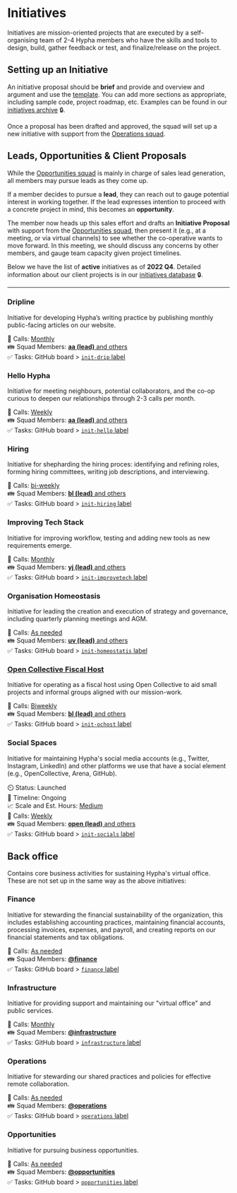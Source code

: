 # Initiatives


Initiatives are mission-oriented projects that are executed by a self-organising team of 2-4 Hypha members who have the skills and tools to design, build, gather feedback or test, and finalize/release on the project. 

## Setting up an Initiative

An initiative proposal should be **brief** and provide and overview and argument and use the [template](https://github.com/hyphacoop/organizing/blob/master/_posts/initiatives/-initiative-xxx.md). You can add more sections as appropriate, including sample code, project roadmap, etc. Examples can be found in our [initiatives archive](https://github.com/hyphacoop/organizing-private/tree/master/initiatives-internal) 🔒.

Once a proposal has been drafted and approved, the squad will set up a new initiative with support from the [Operations squad](#operations).

## Leads, Opportunities & Client Proposals

While the [Opportunities squad](#opportunities) is mainly in charge of sales lead generation,
all members may pursue leads as they come up.

If a member decides to pursue a **lead**,
they can reach out to gauge potential interest in working together.
If the lead expresses intention to proceed with a concrete project in mind,
this becomes an **opportunity**.

The member now heads up this sales effort and drafts an **Initiative Proposal** with support from the [Opportunities squad](#opportunities), then present it (e.g., at a meeting, or via virtual channels) to see whether the co-operative wants to move forward.
In this meeting, we should discuss any concerns by other members,
and gauge team capacity given project timelines.

Below we have the list of **active** initiatives as of **2022 Q4**. Detailed information about our client projects is in our [initiatives database][members] 🔒. 

--- 

### Dripline

Initiative for developing Hypha’s writing practice by publishing monthly public-facing articles on our website.

📅 Calls: [Monthly][calendar]   
👪 Squad Members: [**aa (lead)** and others][members]  
✅ Tasks: GitHub board > [`init-drip` label][l-drip]  

### Hello Hypha

Initiative for meeting neighbours, potential collaborators, and the co-op curious to deepen our relationships through 2-3 calls per month.

📅 Calls: [Weekly][calendar]   
👪 Squad Members:  [**aa (lead)** and others][members]   
✅ Tasks: GitHub board > [`init-hello` label][l-hello] 

### Hiring

Initiative for shepharding the hiring proces: identifying and refining roles, forming hiring committees, writing job descriptions, and interviewing.
 
📅 Calls: [bi-weekly][calendar]    
👪 Squad Members: [**bl (lead)** and others][members]    
✅ Tasks: GitHub board > [`init-hiring` label][l-hiring]  

### Improving Tech Stack

Initiative for improving workflow, testing and adding new tools as new requirements emerge.

📅 Calls: [Monthly][calendar]  
👪 Squad Members: [**yj (lead)** and others][members]   
✅ Tasks: GitHub board > [`init-improvetech` label][l-improvetech]  

### Organisation Homeostasis

Initiative for leading the creation and execution of strategy and governance, including quarterly planning meetings and AGM.
 
📅 Calls: [As needed][calendar]  
👪 Squad Members: [**uv (lead)** and others][members]   
✅ Tasks: GitHub board > [`init-homeostatis` label][l-homeostatis]  

### [Open Collective Fiscal Host][oc-host]

Initiative for operating as a fiscal host using Open Collective to aid small projects and informal groups aligned with our mission-work. 
  
📅 Calls: [Biweekly][calendar]   
👪 Squad Members: [**bl (lead)** and others][members]     
✅ Tasks: GitHub board > [`init-ochost` label][l-ochost]   

[oc-host]: https://github.com/hyphacoop/organizing/blob/master/_posts/initiatives/2021-07-01-open-collective-fiscal-host-v1.md

<!-- ### Radical Co-op Development

Initiative for being active in co-operative spaces (e.g., CIU, CWCF, etc.) and growing other co-operatives. Principle 6. 

⏲️ Status: Launched   
📑 Timeline: Ongoing   
📈 Scale and Est. Hours: [Small][hours]   
📅 Calls: [Monthly][calendar]    
👪 Squad Members: [**uv (lead)** and others][members]  
✅ Tasks: GitHub board > [`init-radcoops` label][l-radcoops]   -->

### Social Spaces

Initiative for maintaining Hypha's social media accounts (e.g., Twitter, Instagram, LinkedIn) and other platforms we use that have a social element (e.g., OpenCollective, Arena, GitHub).

⏲️ Status: Launched   
📑 Timeline: Ongoing   
📈 Scale and Est. Hours: [Medium][hours]   
📅 Calls: [Weekly][calendar]    
👪 Squad Members: [**open (lead)** and others][members]    
✅ Tasks: GitHub board > [`init-socials` label][l-socials]  


## Back office 

Contains core business activities for sustaining Hypha's virtual office. These are not set up in the same way as the above initiatives:

### Finance

Initiative for stewarding the financial sustainability of the organization, this includes establishing accounting practices, maintaining financial accounts, processing invoices, expenses, and payroll, and creating reports on our financial statements and tax obligations.

📅 Calls: [As needed][calendar]    
👪 Squad Members: [**@finance**][t-fin]   
✅ Tasks: GitHub board > [`finance` label][l-fin]   

### Infrastructure

Initiative for providing support and maintaining our "virtual office" and public services.

📅 Calls: [Monthly][calendar]   
👪 Squad Members: [**@infrastructure**][t-inf]   
✅ Tasks: GitHub board > [`infrastructure` label][l-inf]   

### Operations

Initiative for stewarding our shared practices and policies for effective remote collaboration.

📅 Calls: [As needed][calendar]   
👪 Squad Members: [**@operations**][t-ops]   
✅ Tasks: GitHub board > [`operations` label][l-ops]   

### Opportunities

Initiative for pursuing business opportunities.

📅 Calls: [As needed][calendar]   
👪 Squad Members: [**@opportunities**][t-opp]   
✅ Tasks: GitHub board > [`opportunities` label][l-opp]   

<!-- ### Scoping new initiatives

Initiative for scoping out initiatives that aren't yet formed.

📅 Calls: [As needed][calendar]    
👪 Squad Members: all Hypha members  
✅ Tasks: GitHub board > [`scoping` label][l-scope]   -->

<!-- Links: Important -->
[calendar]: https://link.hypha.coop/calendar
[projects]: https://link.hypha.coop/projects
[hours]: https://link.hypha.coop/hours
[members]: https://link.hypha.coop/initiatives

<!-- Links: Labels -->
[l-fin]: https://github.com/orgs/hyphacoop/projects/10/views/1?filterQuery=label:"finance"
[l-opp]: https://github.com/orgs/hyphacoop/projects/10/views/1?filterQuery=label:"opportunities"
[l-inf]: https://github.com/orgs/hyphacoop/projects/10/views/1?filterQuery=label:"infrastructure"
[l-ops]: https://github.com/orgs/hyphacoop/projects/10/views/1?filterQuery=label:"operations"
[l-scope]: https://github.com/orgs/hyphacoop/projects/10/views/1?filterQuery=label:"scoping"
[l-chrysalis]: https://github.com/orgs/hyphacoop/projects/10/views/1?filterQuery=label:"init-chrysalis"
[l-migration]: https://github.com/orgs/hyphacoop/projects/10/views/1?filterQuery=label:"init-migration"
[l-drip]: https://github.com/orgs/hyphacoop/projects/10/views/1?filterQuery=label:"init-drip"
[l-hello]: https://github.com/orgs/hyphacoop/projects/10/views/1?filterQuery=label:"init-hello"
[l-improvetech]: https://github.com/orgs/hyphacoop/projects/10/views/1?filterQuery=label:"init-improvetech"
[l-homeostatis]: https://github.com/orgs/hyphacoop/projects/10/views/1?filterQuery=label:"init-homeostatis"
[l-ochost]: https://github.com/orgs/hyphacoop/projects/10/views/1?filterQuery=label:"init-ochost"
[l-radcoops]: https://github.com/orgs/hyphacoop/projects/10/views/1?filterQuery=label:"init-radcoops"
[l-socials]: https://github.com/orgs/hyphacoop/projects/10/views/1?filterQuery=label:"init-socials"
[l-hiring]: https://github.com/orgs/hyphacoop/projects/10/views/1?filterQuery=label:"init-hiring"

[t-opp]: https://github.com/orgs/hyphacoop/teams/opportunities/members
[t-fin]: https://github.com/orgs/hyphacoop/teams/finance/members
[t-gov]: https://github.com/orgs/hyphacoop/teams/governance/members 
[t-ops]: https://github.com/orgs/hyphacoop/teams/operations/members
[t-inf]: https://github.com/orgs/hyphacoop/teams/infrastructure/members
